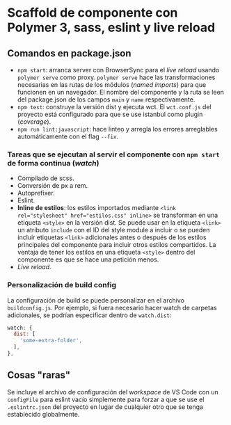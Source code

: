 # Scaffold de componente con Polymer 3, sass, eslint y live reload

## Comandos en package.json

- `npm start`: arranca server con BrowserSync para el *live reload* usando `polymer serve` como proxy. `polymer serve` hace las transformaciones necesarias en las rutas de los módulos (*named imports*) para que funcionen en un navegador. El nombre del componente y la ruta se leen del package.json de los campos `main` y `name` respectivamente.
- `npm test`: construye la versión dist y ejecuta wct. El `wct.conf.js` del proyecto está configurado para que se use istanbul como plugin (*coverage*).
- `npm run lint:javascript`: hace linteo y arregla los errores arreglables automáticamente con el flag `--fix`.

### Tareas que se ejecutan al servir el componente con `npm start` de forma continua (*watch*)

- Compilado de scss.
- Conversión de px a rem.
- Autoprefixer.
- Eslint.
- **Inline de estilos**: los estilos importados mediante `<link rel="stylesheet" href="estilos.css" inline>` se transforman en una etiqueta `<style>` en la versión dist. Se puede usar en la etiqueta `<link>` un atributo `include` con el ID del style module a incluir o se pueden incluir etiquetas `<link>` adicionales antes o después de los estilos principales del componente para incluir otros estilos compartidos. La ventaja de tener los estilos en una etiqueta `<style>` dentro del componente es que se hace una petición menos.
- *Live reload*.

### Personalización de build config

La configuración de build se puede personalizar en el archivo `buildconfig.js`. Por ejemplo, si fuera necesario hacer watch de carpetas adicionales, se podrían especificar dentro de `watch.dist`:

```js
watch: {
  dist: [
    'some-extra-folder',
  ],
},
```

## Cosas "raras"

Se incluye el archivo de configuración del *workspace* de VS Code con un `configFile` para eslint vacío simplemente para forzar a que se use el `.eslintrc.json` del proyecto en lugar de cualquier otro que se tenga establecido globalmente.
